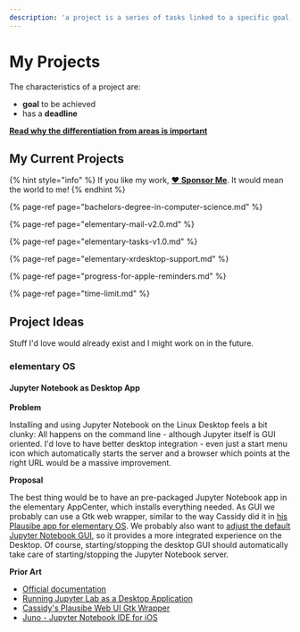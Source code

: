 ```yaml
---
description: 'a project is a series of tasks linked to a specific goal, with a deadline.'
---
```


# My Projects

The characteristics of a project are:

* **goal** to be achieved
* has a **deadline**

[**Read why the differentiation from areas is important**](../about-this-website.md#why-the-distinction-between-projects-and-areas-is-important)

## My Current Projects

{% hint style="info" %}
If you like my work, [**❤️ Sponsor Me**](https://github.com/sponsors/marbetschar). It would mean the world to me!
{% endhint %}

{% page-ref page="bachelors-degree-in-computer-science.md" %}

{% page-ref page="elementary-mail-v2.0.md" %}

{% page-ref page="elementary-tasks-v1.0.md" %}

{% page-ref page="elementary-xrdesktop-support.md" %}

{% page-ref page="progress-for-apple-reminders.md" %}

{% page-ref page="time-limit.md" %}

## Project Ideas

Stuff I'd love would already exist and I might work on in the future.

### elementary OS

#### Jupyter Notebook as Desktop App

**Problem**

Installing and using Jupyter Notebook on the Linux Desktop feels a bit clunky: All happens on the command line - although Jupyter itself is GUI oriented. I'd love to have better desktop integration - even just a start menu icon which automatically starts the server and a browser which points at the right URL would be a massive improvement.

**Proposal**

The best thing would be to have an pre-packaged Jupyter Notebook app in the elementary AppCenter, which installs everything needed. As GUI we probably can use a Gtk web wrapper, similar to the way Cassidy did it in [his Plausibe app for elementary OS](https://github.com/cassidyjames/plausible). We probably also want to [adjust the default Jupyter Notebook GUI](http://christopherroach.com/articles/jupyterlab-desktop-app/), so it provides a more integrated experience on the Desktop. Of course, starting/stopping the desktop GUI should automatically take care of starting/stopping the Jupyter Notebook server.

**Prior Art**

* [Official documentation](http://jupyterlab.io/install)
* [Running Jupyter Lab as a Desktop Application](http://christopherroach.com/articles/jupyterlab-desktop-app/)
* [Cassidy's Plausibe Web UI Gtk Wrapper](https://github.com/cassidyjames/plausible)
* [Juno - Jupyter Notebook IDE for iOS](https://apps.apple.com/us/app/juno/id1462586500)

